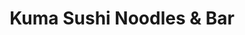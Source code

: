---
layout: place
title: Kuma Sushi Noodles & Bar
permalink: /virginia/charlottesville/kuma-sushi-noodles-bar.html
stateAbbr: VA
stateName: Virginia
cityName: Charlottesville
seo:
  type: restaurant
  links: null
place_id: ChIJP5mmZUiGs4kR-Ui1EX2jWyI
photos:
  - name: >-
      places/ChIJP5mmZUiGs4kR-Ui1EX2jWyI/photos/AeeoHcIf_4gVljg1GwyGuEPg7FHex3X069IRb_5OWudJKOO4PIrgpSxtcv2eFTZUx08N4ULSycntUICnM1cURpdFE2Ze0y5PD6Y1bZppN-ZiRTgUQQRxhTaas2hLPyDA4u-aa2kEPWU28FReLkE4_pxRnLhDRajEl1SmkI0o0_NCHtbsHr0OPM3Wf1quwUmI0nvPWuriWXDTIEcZ7Ll67F7UiVHhQr1TA5wuyIIF5vIcSU_RGJkcjksVn3WjV-uuPrSGyp1laRd4r1s6QTsxkcJXsDgLjDTY7l8N5Ck2SOYVcUfYLg
    widthPx: 4032
    heightPx: 3024
    authorAttributions:
      - displayName: Kuma Sushi Noodles & Bar
        uri: https://maps.google.com/maps/contrib/105640098781409256653
        photoUri: >-
          https://lh3.googleusercontent.com/a-/ALV-UjVd2uGahZreb-hksw0eset5NlJRZU75ha3ubGwOd6ojfHUs_hQX=s100-p-k-no-mo
    flagContentUri: >-
      https://www.google.com/local/imagery/report/?cb_client=maps_api_places.places_api&image_key=!1e10!2sAF1QipMW6mLPpm6taX5hArlV9gNjI3BTvk-cphphfwbk&hl=en-US
    googleMapsUri: >-
      https://www.google.com/maps/place//data=!3m4!1e2!3m2!1sAF1QipMW6mLPpm6taX5hArlV9gNjI3BTvk-cphphfwbk!2e10!4m2!3m1!1s0x89b3864865a6993f:0x225ba37d11b548f9
  - name: >-
      places/ChIJP5mmZUiGs4kR-Ui1EX2jWyI/photos/AeeoHcIr68XOrjQIwIeuGnIT7nZElT6946LuuAIjVSN2elBZ_TgwYRYwaqNEErDBnYVB5zzHU7GMxnxBxpVtEl2b0ah5LAqTeAW-Ly1LNSsTsu_GvmPB_jIYd9Tggw9pXnE_RIabvlRKRGAaLRXih3MTKuGOxBtgaDZNN6J3BIV-V8Han8L3X78mKmpiQYV3b_EZQcUoc3ztd8jBtzVth_gc1JwQXPrlaKFqVdnuoqPTvXVpx1QHdrGKsniIPs_-FHo9NzOIKdMMXNPTUY675ISjKF0_C7c3zzdohf4-gjhJRzUrxw
    widthPx: 1080
    heightPx: 609
    authorAttributions:
      - displayName: Kuma Sushi Noodles & Bar
        uri: https://maps.google.com/maps/contrib/105640098781409256653
        photoUri: >-
          https://lh3.googleusercontent.com/a-/ALV-UjVd2uGahZreb-hksw0eset5NlJRZU75ha3ubGwOd6ojfHUs_hQX=s100-p-k-no-mo
    flagContentUri: >-
      https://www.google.com/local/imagery/report/?cb_client=maps_api_places.places_api&image_key=!1e10!2sAF1QipOd3JqRwk0KFMjXSODAVs97gGWhFswBM5r5UeyZ&hl=en-US
    googleMapsUri: >-
      https://www.google.com/maps/place//data=!3m4!1e2!3m2!1sAF1QipOd3JqRwk0KFMjXSODAVs97gGWhFswBM5r5UeyZ!2e10!4m2!3m1!1s0x89b3864865a6993f:0x225ba37d11b548f9
  - name: >-
      places/ChIJP5mmZUiGs4kR-Ui1EX2jWyI/photos/AeeoHcK93qRSTd--3jEtRX3Zc5st1pWB0on0LHZt2p7ynmOXnhDPHUyLD-DoiXcMtd5Akwm8vkNUQNlVQ7bI1G0z3GEhyUVPSkbWydbKplk0mcawiMcPWDJhGg9A5sZ7niYsY6DxV65qKrj_u8R0a98e3nk1XhfIVxPMFnP1R3sy1ImLRolG3jy9ElLRxdcu4_Co2-31TZnfxgHIVNXS0ehk_ifhy82NtaoJmaXGNnJF1J39rWi-Qc9m67iQ8zRDv7Pyu_a5CnpyTq3gmQDaz0uz2a1CRla4iR4zclhO0XX2H7DrAXLfro5g4lgbQ-48S9_hvorEs5fCkzwkRb4t6MI7O_z5hwA23QiDdZeyKZqKO3j0VcdqUxc7anb9fP0YCgvdeyn5zummsHXcm-M9bcUmUglAxpWs48ZIVdYYq2vZvzo
    widthPx: 3024
    heightPx: 4032
    authorAttributions:
      - displayName: Malcolm K
        uri: https://maps.google.com/maps/contrib/115185262177333968261
        photoUri: >-
          https://lh3.googleusercontent.com/a-/ALV-UjVq5JqFq-EyitQeNNXHtiqDCYeGb2hvg_MccaAGKWGsOZk_Zv6HHQ=s100-p-k-no-mo
    flagContentUri: >-
      https://www.google.com/local/imagery/report/?cb_client=maps_api_places.places_api&image_key=!1e10!2sCIHM0ogKEICAgIDHyqeLEQ&hl=en-US
    googleMapsUri: >-
      https://www.google.com/maps/place//data=!3m4!1e2!3m2!1sCIHM0ogKEICAgIDHyqeLEQ!2e10!4m2!3m1!1s0x89b3864865a6993f:0x225ba37d11b548f9
  - name: >-
      places/ChIJP5mmZUiGs4kR-Ui1EX2jWyI/photos/AeeoHcIqbaZQdx8Xwg0hegHUAhXpE62wK8Y0h1_6RpmlewIqTeWHK609TC90lGsB3ciH-z_M0AoWJnEeFiIWpETwru85oZvZtnjP_zQJt6BoNuu63GuPWnQa7JuaZcZl9YIfmuzKBBgVNdHKc0kh1skUTlbUqCIutYdycFQ1d_2GZkMLf4wRGHyAKuysRS2qf7aM4FjfjN8tOwjCJ7VD27L7FWGp7W1rYGxhGbpiDDEnnS0W_SB4fP07-wKP1qGVo-Aq9X4dDYsN1331hcjE38Pd4moT3OW8UPZol92Zl_lMeBIfyCkh6J_n0uKZRDVAuGUQb_rnoKk4ilhHlUJYebfRovAdP1TJmHZYTErhuLDZFtpVXxnbj_eHnTzZ_wQaGSZJh2iPwbUOGbWNcG-fUdkbUfHZofldaGDek60VYfNVGjWLoIw
    widthPx: 3024
    heightPx: 4032
    authorAttributions:
      - displayName: Emily Lin
        uri: https://maps.google.com/maps/contrib/112844369349223033293
        photoUri: >-
          https://lh3.googleusercontent.com/a-/ALV-UjW3Wn-1zElEYdg5beI_7tIHdQmcBkKa6PCJ41Lh26tCNcW6jPLS=s100-p-k-no-mo
    flagContentUri: >-
      https://www.google.com/local/imagery/report/?cb_client=maps_api_places.places_api&image_key=!1e10!2sCIHM0ogKEICAgIDhlrz_vAE&hl=en-US
    googleMapsUri: >-
      https://www.google.com/maps/place//data=!3m4!1e2!3m2!1sCIHM0ogKEICAgIDhlrz_vAE!2e10!4m2!3m1!1s0x89b3864865a6993f:0x225ba37d11b548f9
  - name: >-
      places/ChIJP5mmZUiGs4kR-Ui1EX2jWyI/photos/AeeoHcI71U0IE638x3jfOwUlzf6BAcwx5jgujg76QIWHqbbF2X1tN5Yn4RGQ-IMcuySD9CBijsDkncP2RZOP77gRk-Z6z0nekwzGHfz7ijo0jxocabQY1w5N5tRZn0Nrs6ioxrie0TG-nYdLMV0mKoWIxLc34qzahtL_6oECgeIQPcw3kt2OnTCVWXcefePF2Jio_bT6yBoYL-cYGryrZZqXfa1Ha3cS9t8WkqBcOg6TXtn5Kx4hobnbWJ9kNBHdNJuDWbWdLjlrCsMj3fP-b8Rg-LwKfBn8QChwh_MILiFq4b9WmTlOUfCtT1JN3p3gPtTC16HciUC6Fw5U6W5axG2NjM6pY-4ixveOo84SysiCaw1fY5KBojtdj8J5GUnltOfdkx8N_k8O0u0EvP9yjeOj_pztLErRR-W6xQ8fwFTrYixzYqGJ
    widthPx: 4032
    heightPx: 3024
    authorAttributions:
      - displayName: Hyung
        uri: https://maps.google.com/maps/contrib/114829710540422598415
        photoUri: >-
          https://lh3.googleusercontent.com/a-/ALV-UjWnUh502KN6ZEfBn6DkyDSmK4K1JFD_1q025rLlWxUPdVZfXokH=s100-p-k-no-mo
    flagContentUri: >-
      https://www.google.com/local/imagery/report/?cb_client=maps_api_places.places_api&image_key=!1e10!2sCIHM0ogKEICAgICErMy-ggE&hl=en-US
    googleMapsUri: >-
      https://www.google.com/maps/place//data=!3m4!1e2!3m2!1sCIHM0ogKEICAgICErMy-ggE!2e10!4m2!3m1!1s0x89b3864865a6993f:0x225ba37d11b548f9
  - name: >-
      places/ChIJP5mmZUiGs4kR-Ui1EX2jWyI/photos/AeeoHcKn9npiRKf3kq1tlI1Ck78B4pWaISW0nm_QV-jYmUcBqmdNwYkkHrRUy-bdo1TE4Lgi0siCBkmPCQcmCM77DWT15__iKbLQkIMgyebBO1mAklSclKcSOduVijL7e9kK-hX_gVMxqxCwVqg3srQyGg1ohlRsS01TYgX9jqVT4LQbntCHF59R5QMZVi8EteifYWiNkmUu-_AftGlL8K_TqP74_S9hgv0A6e7Jz-IanyqhSxW3gbXWzENAH477dgsEFwtp_i2CAVHRQx0cO-eUYx5qOxcjUFEihK3mCfBkK-cRbA
    widthPx: 3024
    heightPx: 4032
    authorAttributions:
      - displayName: Kuma Sushi Noodles & Bar
        uri: https://maps.google.com/maps/contrib/105640098781409256653
        photoUri: >-
          https://lh3.googleusercontent.com/a-/ALV-UjVd2uGahZreb-hksw0eset5NlJRZU75ha3ubGwOd6ojfHUs_hQX=s100-p-k-no-mo
    flagContentUri: >-
      https://www.google.com/local/imagery/report/?cb_client=maps_api_places.places_api&image_key=!1e10!2sAF1QipMLzsTNbFmeCk8s4kvE-QttK6fBXUfZFhWTuQrd&hl=en-US
    googleMapsUri: >-
      https://www.google.com/maps/place//data=!3m4!1e2!3m2!1sAF1QipMLzsTNbFmeCk8s4kvE-QttK6fBXUfZFhWTuQrd!2e10!4m2!3m1!1s0x89b3864865a6993f:0x225ba37d11b548f9
  - name: >-
      places/ChIJP5mmZUiGs4kR-Ui1EX2jWyI/photos/AeeoHcKEB_UAMXp2YUBD2iF63AXga_T0Asd_o9srlq52CXD-f_nb6_fGv8h90XnjBBFzfl86J-uLlRxb8pfTXBlNo8Cg_5Li73UGGxydfK-p07b6ZmA5nuJwr9Wfem3vMPBvGGiX-Km9gdafGe7RJOPNcc1G6Q_hFLXjGUZn8ldlqmfvIl3r7ex9qzlqryDlDdFH7v2P4UtKFFJ2Kb6aYlCcx6Pe0reKgQ0KfxxMryfn4np1YBTnRn86Us_34UL9ONaeRZrqBkeglNsam4LFW2xzWp2IQuSJrmqSBLCrBhsJCWvrqelWlg99sNG0wDPOcNN_xOa38KTORRlddDs0XF5RiHTujt66-rzoNM4lmz62bMR_GJK8Y8AuG6Uvff4vd5WhkPqsQwexBhDnMB6PZr1yIJnCDdld7aawg4NAFkPCNAETUVjc
    widthPx: 4032
    heightPx: 3024
    authorAttributions:
      - displayName: Nick Barrales
        uri: https://maps.google.com/maps/contrib/102649066977677077968
        photoUri: >-
          https://lh3.googleusercontent.com/a-/ALV-UjVBgLOGRp2YW1TEDfX6YmRcsKZSehnsM75Rg1ruIl5g9UxLdk-nNA=s100-p-k-no-mo
    flagContentUri: >-
      https://www.google.com/local/imagery/report/?cb_client=maps_api_places.places_api&image_key=!1e10!2sCIHM0ogKEICAgIC99cLqtgE&hl=en-US
    googleMapsUri: >-
      https://www.google.com/maps/place//data=!3m4!1e2!3m2!1sCIHM0ogKEICAgIC99cLqtgE!2e10!4m2!3m1!1s0x89b3864865a6993f:0x225ba37d11b548f9
  - name: >-
      places/ChIJP5mmZUiGs4kR-Ui1EX2jWyI/photos/AeeoHcK-2H3BFDj03TSvPFxD_M9bq0vHHFfokmmIqG3jqgY9bU-9RRE2L6q2a14Fy2LY1pvDMEebIbtkL2uwbX1Iv8TD8518Z4iA-v55NbiUpQcyi9jXnPpQNAT-gPKM8z3QcFFCADxEDExVQ47UokKoE7jAfBgyz0x721TtaMQe37shey3kPd52TCU_NAuMiQjKlMd30ei24VbeXSe-ME3FWTouL4QhaMcFRd13vEoR3uLpLCY3xeSsUS4Zw6lGII0-zJd0sBBlqi9Rlbdt3HxrA_XdwgvOi4Szi1LEsm2ofQwKIUjMl3ZSZ6OVHg7K8ZroGjxTChC5vllYai7XmUzHTce4Te1iWIuUd3SAbCM5cglOByG5BgU92r-ELufj9w_3VOWuoVvPPrprRunutcuFhtGfalcU3gDrzLmCA4utAfd-Ag
    widthPx: 3024
    heightPx: 4032
    authorAttributions:
      - displayName: Malcolm K
        uri: https://maps.google.com/maps/contrib/115185262177333968261
        photoUri: >-
          https://lh3.googleusercontent.com/a-/ALV-UjVq5JqFq-EyitQeNNXHtiqDCYeGb2hvg_MccaAGKWGsOZk_Zv6HHQ=s100-p-k-no-mo
    flagContentUri: >-
      https://www.google.com/local/imagery/report/?cb_client=maps_api_places.places_api&image_key=!1e10!2sCIHM0ogKEICAgIDHyqf7FA&hl=en-US
    googleMapsUri: >-
      https://www.google.com/maps/place//data=!3m4!1e2!3m2!1sCIHM0ogKEICAgIDHyqf7FA!2e10!4m2!3m1!1s0x89b3864865a6993f:0x225ba37d11b548f9
  - name: >-
      places/ChIJP5mmZUiGs4kR-Ui1EX2jWyI/photos/AeeoHcIv-bPhDYq-WMaYI66McLCsjeTcvYaIyqEyqSAwcvrvlU5YMS4yiPSyG0xmplKqlYHhOXNt1OMl-BU5Ak2rkQEZuewru-cAjJr9jaRYwKBVfAdbtEmijX7NRKbWcEcwPeCVEX2WnfJsFmsyHwCF-sDeaWMq_xPAZCK18_4-9tIexPh6qT4pDK14trYWGRdjk2_CL1AGOmqSP7SE-bvvWph7B9CQrBVi9wOaadIWuT5TbUMZnd33TWH5EdHFMPqm_GH6FDd_VfjTqFXxew6VD9pq-UZ_V4iDuLDW3XX6n4AR_Po40uXgpW3Bk3X7OSlWsA7SzXK487At_jQFw4I1yyfmvLk5z2ud_sjdrruE4bi7fuRWNc0EsVaXsQxlC5wbvevB3kKtCl7JxIfeLFkUjnvTVRQj6D_PNO17LoPX6nBlkt1A
    widthPx: 3024
    heightPx: 4032
    authorAttributions:
      - displayName: Tommy Ferrier
        uri: https://maps.google.com/maps/contrib/107387502544236207868
        photoUri: >-
          https://lh3.googleusercontent.com/a-/ALV-UjXE34SC3l42ZwauJ7dT4tbq3_8KqooKjFAJ08mpBb8-IQ6F_fqR=s100-p-k-no-mo
    flagContentUri: >-
      https://www.google.com/local/imagery/report/?cb_client=maps_api_places.places_api&image_key=!1e10!2sCIHM0ogKEICAgICa1PWCxQE&hl=en-US
    googleMapsUri: >-
      https://www.google.com/maps/place//data=!3m4!1e2!3m2!1sCIHM0ogKEICAgICa1PWCxQE!2e10!4m2!3m1!1s0x89b3864865a6993f:0x225ba37d11b548f9
  - name: >-
      places/ChIJP5mmZUiGs4kR-Ui1EX2jWyI/photos/AeeoHcIkYRBQh_xvYFWLyFCE-a-Wy7qPXzQU8CFqM_hj_2mgnATS-DBeazp2mKTmGssUenQT5vC2ViJTa4DxoVB7Md0XGzPYA5XMp-Qx51q7afeRmLODq5fq6-Xa6HtAab8jK4vs5PjTG7UsHBNfdlI4XKPlmUm-3YoZ0PepKR2XYSG5LertS-MoxDK3ydDEcbIEZ0qq465Ynd1NWm_BrZj4h3Lodx-sMxpKEJ7kbLvImOaE4C9wS-JgyOd0q2Ym0FEWv8ovfpSPk1caV21LyLrxyzzPsoMRHeDes1FZ5VEvpSjRcfOWaifnZK6xPvetFSREA4DNSVqnRXseYL722m-6hqHuG8Y2mE2QhFdXGHI88qiVQdHQlqiS59h26T7agmkV141WMfYtpG8s62IP_3VB1EXDG4AT9C4whoMlHg
    widthPx: 4032
    heightPx: 3024
    authorAttributions:
      - displayName: Dylan Prévost
        uri: https://maps.google.com/maps/contrib/101174106366481170465
        photoUri: >-
          https://lh3.googleusercontent.com/a-/ALV-UjXjS_U9GNVJgkK4-mDzra5enXTbqjGCGjWyMI9Y8ZE3uhobzoUjLA=s100-p-k-no-mo
    flagContentUri: >-
      https://www.google.com/local/imagery/report/?cb_client=maps_api_places.places_api&image_key=!1e10!2sCIHM0ogKEICAgIDaguNT&hl=en-US
    googleMapsUri: >-
      https://www.google.com/maps/place//data=!3m4!1e2!3m2!1sCIHM0ogKEICAgIDaguNT!2e10!4m2!3m1!1s0x89b3864865a6993f:0x225ba37d11b548f9
address: 12 Elliewood Ave, Charlottesville, VA 22903, USA
street: 12 Elliewood Ave
city: Charlottesville
state: VA
zip: '22903'
country: USA
neighborhood: Venable
latitude: '38.036143'
longitude: '-78.500235'
accessibility_options:
  wheelchairAccessibleEntrance: true
  wheelchairAccessibleRestroom: true
business_status: OPERATIONAL
name: Kuma Sushi Noodles & Bar
google_maps_links:
  directionsUri: >-
    https://www.google.com/maps/dir//''/data=!4m7!4m6!1m1!4e2!1m2!1m1!1s0x89b3864865a6993f:0x225ba37d11b548f9!3e0
  placeUri: https://maps.google.com/?cid=2475752177733552377
  writeAReviewUri: >-
    https://www.google.com/maps/place//data=!4m3!3m2!1s0x89b3864865a6993f:0x225ba37d11b548f9!12e1
  reviewsUri: >-
    https://www.google.com/maps/place//data=!4m4!3m3!1s0x89b3864865a6993f:0x225ba37d11b548f9!9m1!1b1
  photosUri: >-
    https://www.google.com/maps/place//data=!4m3!3m2!1s0x89b3864865a6993f:0x225ba37d11b548f9!10e5
primary_type: Sushi Restaurant
opening_hours:
  regular: null
  current: null
secondary_opening_hours:
  regular:
    weekdayDescriptions: null
    type: null
  current:
    weekdayDescriptions: null
    type: null
phone: (434) 328-2741
price_level: PRICE_LEVEL_MODERATE
price_range: $10 &ndash; $20
rating: '4.3'
rating_count: 0
website: null
description: >-
  Discover Kuma Sushi in Charlottesville, VA$$$Kuma Sushi Noodles & Bar in
  Charlottesville, VA, offers a delightful mix of Asian cuisine that highlights
  fresh sushi and comforting Korean specialties, making it a go-to spot for
  those seeking top-rated sushi options nearby. This inviting restaurant
  features a menu with flavorful dishes like bibimbap and ramen, served in a
  relaxed setting that's perfect for casual dining or quick meals. Accessibility
  is a key plus, with wheelchair-friendly entrances and restrooms ensuring
  everyone can enjoy the experience. The moderate price range provides great
  value for authentic flavors, appealing to anyone exploring Japanese places
  near me. Whether you're in the mood for expertly prepared rolls or hearty
  noodle bowls, this spot delivers a comfortable atmosphere that enhances the
  overall meal.
generative_summary: >-
  Discover Kuma Sushi in Charlottesville, VA$$$Kuma Sushi Noodles & Bar in
  Charlottesville, VA, offers a delightful mix of Asian cuisine that highlights
  fresh sushi and comforting Korean specialties, making it a go-to spot for
  those seeking top-rated sushi options nearby. This inviting restaurant
  features a menu with flavorful dishes like bibimbap and ramen, served in a
  relaxed setting that's perfect for casual dining or quick meals. Accessibility
  is a key plus, with wheelchair-friendly entrances and restrooms ensuring
  everyone can enjoy the experience. The moderate price range provides great
  value for authentic flavors, appealing to anyone exploring Japanese places
  near me. Whether you're in the mood for expertly prepared rolls or hearty
  noodle bowls, this spot delivers a comfortable atmosphere that enhances the
  overall meal.
generative_disclosure: Summarized by AI using the Grok-3-Mini model.
reviews:
  - name: >-
      places/ChIJP5mmZUiGs4kR-Ui1EX2jWyI/reviews/ChZDSUhNMG9nS0VJQ0FnTURnaDRLV1NnEAE
    relativePublishTimeDescription: a month ago
    rating: 5
    text:
      text: >-
        Highly recommended! I've been a customer for the past 6 years, and this
        is truly my favorite restaurant. As a Korean myself, I can confidently
        say the Korean food here is the BEST in the neighborhood! The staff are
        also extremely nice. I will surely miss this place after I graduate this
        semester.
      languageCode: en
    originalText:
      text: >-
        Highly recommended! I've been a customer for the past 6 years, and this
        is truly my favorite restaurant. As a Korean myself, I can confidently
        say the Korean food here is the BEST in the neighborhood! The staff are
        also extremely nice. I will surely miss this place after I graduate this
        semester.
      languageCode: en
    authorAttribution:
      displayName: Eutteum Lee
      uri: https://www.google.com/maps/contrib/103970706333011345056/reviews
      photoUri: >-
        https://lh3.googleusercontent.com/a/ACg8ocLiLFZaypR1jMH6GUJAwvZ80vLM7Lf0ZumZoXPNYcRlevqsrw=s128-c0x00000000-cc-rp-mo
    publishTime: '2025-02-27T22:54:01.155617Z'
    flagContentUri: >-
      https://www.google.com/local/review/rap/report?postId=ChZDSUhNMG9nS0VJQ0FnTURnaDRLV1NnEAE&d=17924085&t=1
    googleMapsUri: >-
      https://www.google.com/maps/reviews/data=!4m6!14m5!1m4!2m3!1sChZDSUhNMG9nS0VJQ0FnTURnaDRLV1NnEAE!2m1!1s0x89b3864865a6993f:0x225ba37d11b548f9
  - name: >-
      places/ChIJP5mmZUiGs4kR-Ui1EX2jWyI/reviews/ChdDSUhNMG9nS0VJQ0FnTUNBLTdMemxBRRAB
    relativePublishTimeDescription: 2 months ago
    rating: 5
    text:
      text: >-
        Went for lunch and got the bento box with bulgogi which was very good.
        The vibe is very relaxing and it’s a very easy walk from grounds.
      languageCode: en
    originalText:
      text: >-
        Went for lunch and got the bento box with bulgogi which was very good.
        The vibe is very relaxing and it’s a very easy walk from grounds.
      languageCode: en
    authorAttribution:
      displayName: Zoe Gehman
      uri: https://www.google.com/maps/contrib/109364705515092841736/reviews
      photoUri: >-
        https://lh3.googleusercontent.com/a/ACg8ocIYyCJ2Pz3RK1SWDuBQdlNpmHzQ1NyPmmwOETdSii2bVnvJ3A=s128-c0x00000000-cc-rp-mo-ba3
    publishTime: '2025-02-04T18:49:10.858610Z'
    flagContentUri: >-
      https://www.google.com/local/review/rap/report?postId=ChdDSUhNMG9nS0VJQ0FnTUNBLTdMemxBRRAB&d=17924085&t=1
    googleMapsUri: >-
      https://www.google.com/maps/reviews/data=!4m6!14m5!1m4!2m3!1sChdDSUhNMG9nS0VJQ0FnTUNBLTdMemxBRRAB!2m1!1s0x89b3864865a6993f:0x225ba37d11b548f9
  - name: >-
      places/ChIJP5mmZUiGs4kR-Ui1EX2jWyI/reviews/ChdDSUhNMG9nS0VJQ0FnSURhZ3VPVDN3RRAB
    relativePublishTimeDescription: 3 years ago
    rating: 4
    text:
      text: >-
        Kuma is a quaint little spot for Korean and Japanese food. I think it’s
        the only place in Charlottesville where you can find takoyaki and
        okonomiyaki. The takoyaki and bibimbap were great, and from previous
        trips, we found the spicy seafood udon to be truly phenomenal. The
        okonomiyaki - while impressive in the number of seafoods in it (octopus,
        squid, scallop, mussel, shrimp) - was very strange. Instead of cabbage,
        it had onions, carrots, and bean sprouts. The batter lacked seasoning
        like bonito stock and ginger, and seemed to lean instead on the toppings
        (okonomi, mayo, bonito flakes) and the seafoods. Still, it was great for
        the value, the restaurant itself is charming and unassuming, and the
        staff were very friendly and fun. Happy to try out their broader menu
        soon.
      languageCode: en
    originalText:
      text: >-
        Kuma is a quaint little spot for Korean and Japanese food. I think it’s
        the only place in Charlottesville where you can find takoyaki and
        okonomiyaki. The takoyaki and bibimbap were great, and from previous
        trips, we found the spicy seafood udon to be truly phenomenal. The
        okonomiyaki - while impressive in the number of seafoods in it (octopus,
        squid, scallop, mussel, shrimp) - was very strange. Instead of cabbage,
        it had onions, carrots, and bean sprouts. The batter lacked seasoning
        like bonito stock and ginger, and seemed to lean instead on the toppings
        (okonomi, mayo, bonito flakes) and the seafoods. Still, it was great for
        the value, the restaurant itself is charming and unassuming, and the
        staff were very friendly and fun. Happy to try out their broader menu
        soon.
      languageCode: en
    authorAttribution:
      displayName: Dylan Prévost
      uri: https://www.google.com/maps/contrib/101174106366481170465/reviews
      photoUri: >-
        https://lh3.googleusercontent.com/a-/ALV-UjXjS_U9GNVJgkK4-mDzra5enXTbqjGCGjWyMI9Y8ZE3uhobzoUjLA=s128-c0x00000000-cc-rp-mo-ba6
    publishTime: '2021-08-17T04:07:49.972161Z'
    flagContentUri: >-
      https://www.google.com/local/review/rap/report?postId=ChdDSUhNMG9nS0VJQ0FnSURhZ3VPVDN3RRAB&d=17924085&t=1
    googleMapsUri: >-
      https://www.google.com/maps/reviews/data=!4m6!14m5!1m4!2m3!1sChdDSUhNMG9nS0VJQ0FnSURhZ3VPVDN3RRAB!2m1!1s0x89b3864865a6993f:0x225ba37d11b548f9
  - name: >-
      places/ChIJP5mmZUiGs4kR-Ui1EX2jWyI/reviews/ChZDSUhNMG9nS0VJQ0FnSUM5OWNMcVZnEAE
    relativePublishTimeDescription: a year ago
    rating: 2
    text:
      text: >-
        Had the takoyaki, miso ramen bowl, and lunch “special” bento tray. The
        takoyaki was delicious, but everything else was surprisingly bland. The
        miso ramen had no flavor and both the pork and egg were way over cooked.
        I didn’t even order the tonkatsu tray, I ordered spicy pork, but I try
        not to send things back, even though this lunch special was $18. The
        gyoza had hardly any filling and was again bland, California roll was
        meh, and the edamame wasn’t even salted. Somehow even the sauce and
        wasabi tasted watered down. On top of the food, the table was filthy,
        and my wife’s water cup had dirty bits floating in it. This place was
        much better 8 years ago, I won’t be returning unfortunately.
      languageCode: en
    originalText:
      text: >-
        Had the takoyaki, miso ramen bowl, and lunch “special” bento tray. The
        takoyaki was delicious, but everything else was surprisingly bland. The
        miso ramen had no flavor and both the pork and egg were way over cooked.
        I didn’t even order the tonkatsu tray, I ordered spicy pork, but I try
        not to send things back, even though this lunch special was $18. The
        gyoza had hardly any filling and was again bland, California roll was
        meh, and the edamame wasn’t even salted. Somehow even the sauce and
        wasabi tasted watered down. On top of the food, the table was filthy,
        and my wife’s water cup had dirty bits floating in it. This place was
        much better 8 years ago, I won’t be returning unfortunately.
      languageCode: en
    authorAttribution:
      displayName: Nick Barrales
      uri: https://www.google.com/maps/contrib/102649066977677077968/reviews
      photoUri: >-
        https://lh3.googleusercontent.com/a-/ALV-UjVBgLOGRp2YW1TEDfX6YmRcsKZSehnsM75Rg1ruIl5g9UxLdk-nNA=s128-c0x00000000-cc-rp-mo-ba3
    publishTime: '2024-03-08T03:25:33.662134Z'
    flagContentUri: >-
      https://www.google.com/local/review/rap/report?postId=ChZDSUhNMG9nS0VJQ0FnSUM5OWNMcVZnEAE&d=17924085&t=1
    googleMapsUri: >-
      https://www.google.com/maps/reviews/data=!4m6!14m5!1m4!2m3!1sChZDSUhNMG9nS0VJQ0FnSUM5OWNMcVZnEAE!2m1!1s0x89b3864865a6993f:0x225ba37d11b548f9
  - name: >-
      places/ChIJP5mmZUiGs4kR-Ui1EX2jWyI/reviews/ChdDSUhNMG9nS0VJQ0FnSUNBek1DR2xBRRAB
    relativePublishTimeDescription: 7 years ago
    rating: 4
    text:
      text: >-
        Pot stickers were delicious, some of the best I've had. The sushi was
        good. I prefer a higher ratio of fish to rice, but that's a personal
        preference. The miso soup was delicious. The chicken teriyaki was
        absolutely amazing, the chicken was tender and flavorful. The dessert
        was also good, their Mochi ice cream is good.
      languageCode: en
    originalText:
      text: >-
        Pot stickers were delicious, some of the best I've had. The sushi was
        good. I prefer a higher ratio of fish to rice, but that's a personal
        preference. The miso soup was delicious. The chicken teriyaki was
        absolutely amazing, the chicken was tender and flavorful. The dessert
        was also good, their Mochi ice cream is good.
      languageCode: en
    authorAttribution:
      displayName: Minnie Lahoti
      uri: https://www.google.com/maps/contrib/107981188890051927634/reviews
      photoUri: >-
        https://lh3.googleusercontent.com/a-/ALV-UjV0i5SuTTFGyMiG4C6GhBEJT41_6kpiKoiXK6jjMoupnwXwR2lX=s128-c0x00000000-cc-rp-mo-ba4
    publishTime: '2017-09-30T01:47:36.219Z'
    flagContentUri: >-
      https://www.google.com/local/review/rap/report?postId=ChdDSUhNMG9nS0VJQ0FnSUNBek1DR2xBRRAB&d=17924085&t=1
    googleMapsUri: >-
      https://www.google.com/maps/reviews/data=!4m6!14m5!1m4!2m3!1sChdDSUhNMG9nS0VJQ0FnSUNBek1DR2xBRRAB!2m1!1s0x89b3864865a6993f:0x225ba37d11b548f9
review_summary: >-
  What Customers Are Saying$$$Folks visiting this sushi spot often highlight the
  tasty Korean-inspired dishes and well-balanced sushi as standout features,
  with many appreciating the convenient location close to local attractions.
  While some mention occasional inconsistencies in flavor that keep things from
  being perfect every time, the general vibe remains welcoming and relaxed,
  making it easy to enjoy a meal with friends or family. Reviewers frequently
  praise the solid portions and variety, like the bento boxes and takoyaki,
  which add to its appeal as one of the best sushi restaurants around. Overall,
  it's a reliable choice for a satisfying dine-in experience, with the friendly
  service and affordable prices earning high marks from satisfied diners. If
  you're on the hunt for sushi close to me, this place tends to deliver a
  positive outing despite minor hiccups.
review_disclosure: Summarized by AI using the Grok-3-Mini model.
parking_options:
  valetParking: false
payment_options:
  acceptsCreditCards: true
  acceptsDebitCards: true
  acceptsCashOnly: false
  acceptsNfc: false
allow_dogs: null
curbside_pickup: false
delivery: null
dine_in: true
good_for_children: true
good_for_groups: true
good_for_sports: false
live_music: false
menu_for_children: false
outdoor_seating: false
reservable: null
restroom: true
serves_beer: true
serves_breakfast: false
serves_brunch: false
serves_cocktails: true
serves_coffee: true
serves_dinner: true
serves_dessert: null
serves_lunch: true
serves_vegetarian_food: true
serves_wine: true
takeout: true
update_category: pro
places_description: null

---